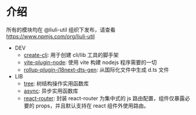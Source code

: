 # 介绍

所有的模块均在 @liuli-util 组织下发布，请查看 <https://www.npmjs.com/org/liuli-util>

- DEV
  - [create-cli](./dev/create-liuli.md): 用于创建 cli/lib 工具的脚手架
  - [vite-plugin-node](./dev/vite-plugin-node.md): 使用 vite 构建 nodejs 程序需要的一切
  - [rollup-plugin-i18next-dts-gen](https://github.com/rxliuli/liuli-tools/blob/master/libs/rollup-plugin-i18next-dts-gen/README.zh-CN.md): 从国际化文件中生成 d.ts 文件
- LIB
  - [tree](./lib/tree.md): 树结构操作实用函数库
  - [async](./lib/async.md): 异步实用函数库
  - [react-router](./lib/react-router.md): 封装 react-router 为集中式的 js 路由配置，组件仅暴露必要的 props，并且默认支持在 react 组件外使用路由。
